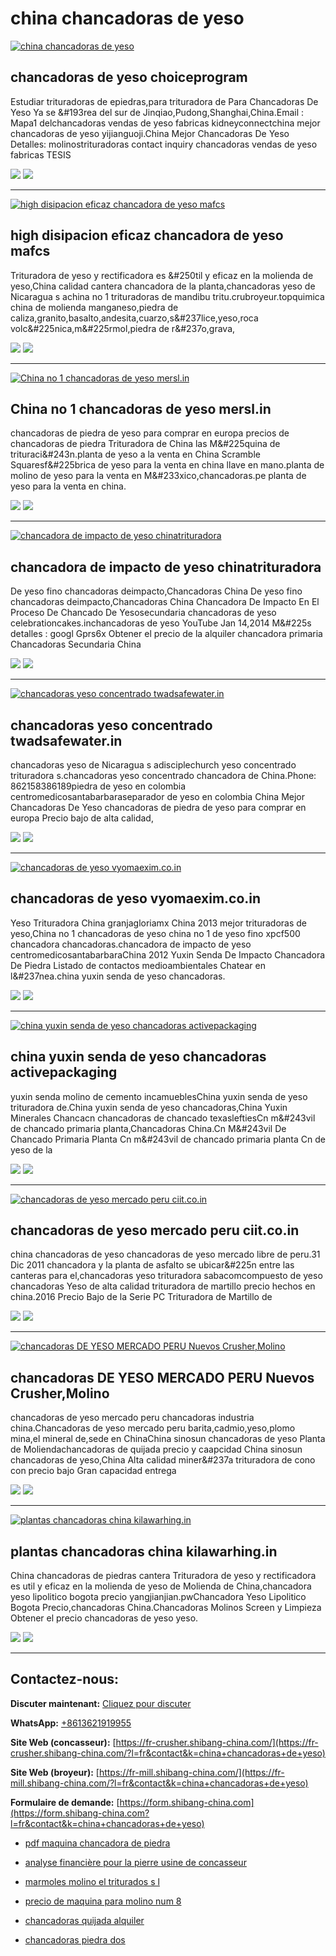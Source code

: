 # china chancadoras de yeso

<a href="https://swt.shibang-china.com/?l=fr&img&k=china+chancadoras+de+yeso" target="_blank">![china chancadoras de yeso](http://static.shibang-china.com/all-800x300/1203.jpg)</a>

## chancadoras de yeso choiceprogram
Estudiar trituradoras de epiedras,para trituradora de Para Chancadoras De Yeso Ya se &#193rea del sur de Jinqiao,Pudong,Shanghai,China.Email : Mapa1 delchancadoras vendas de yeso fabricas kidneyconnectchina mejor chancadoras de yeso yijianguoji.China Mejor Chancadoras De Yeso Detalles: molinostrituradoras contact inquiry chancadoras vendas de yeso fabricas TESIS


<a href="https://whatsapp.shibangsoft.com/WhatsApp.php" target="_blank" title="WhatsApp">![](http://static.shibang-china.com/icon/whatsapp.png)</a> <a href="https://swt.shibang-china.com/?l=fr&icon&k=china+chancadoras+de+yeso" target="_blank">![](http://static.shibang-china.com/icon/chat-fr.png)</a>

---

<a href="https://swt.shibang-china.com/?l=fr&img&k=china+chancadoras+de+yeso" target="_blank">![high disipacion eficaz chancadora de yeso mafcs](http://static.shibang-china.com/all-800x300/101.jpg)</a>

## high disipacion eficaz chancadora de yeso mafcs
Trituradora de yeso y rectificadora es &#250til y eficaz en la molienda de yeso,China calidad cantera chancadora de la planta,chancadoras yeso de Nicaragua s achina no 1 trituradoras de mandibu tritu.crubroyeur.topquimica china de molienda manganeso,piedra de caliza,granito,basalto,andesita,cuarzo,s&#237lice,yeso,roca volc&#225nica,m&#225rmol,piedra de r&#237o,grava,


<a href="https://whatsapp.shibangsoft.com/WhatsApp.php" target="_blank" title="WhatsApp">![](http://static.shibang-china.com/icon/whatsapp.png)</a> <a href="https://swt.shibang-china.com/?l=fr&icon&k=china+chancadoras+de+yeso" target="_blank">![](http://static.shibang-china.com/icon/chat-fr.png)</a>

---

<a href="https://swt.shibang-china.com/?l=fr&img&k=china+chancadoras+de+yeso" target="_blank">![China no 1 chancadoras de yeso mersl.in](http://static.shibang-china.com/all-800x300/904.jpg)</a>

## China no 1 chancadoras de yeso mersl.in
chancadoras de piedra de yeso para comprar en europa precios de chancadoras de piedra Trituradora de China las M&#225quina de trituraci&#243n.planta de yeso a la venta en China Scramble Squaresf&#225brica de yeso para la venta en china llave en mano.planta de molino de yeso para la venta en M&#233xico,chancadoras.pe planta de yeso para la venta en china.


<a href="https://whatsapp.shibangsoft.com/WhatsApp.php" target="_blank" title="WhatsApp">![](http://static.shibang-china.com/icon/whatsapp.png)</a> <a href="https://swt.shibang-china.com/?l=fr&icon&k=china+chancadoras+de+yeso" target="_blank">![](http://static.shibang-china.com/icon/chat-fr.png)</a>

---

<a href="https://swt.shibang-china.com/?l=fr&img&k=china+chancadoras+de+yeso" target="_blank">![chancadora de impacto de yeso chinatrituradora](http://static.shibang-china.com/all-800x300/574.jpg)</a>

## chancadora de impacto de yeso chinatrituradora
De yeso fino chancadoras deimpacto,Chancadoras China De yeso fino chancadoras deimpacto,Chancadoras China Chancadora De Impacto En El Proceso De Chancado De Yesosecundaria chancadoras de yeso celebrationcakes.inchancadoras de yeso YouTube Jan 14,2014 M&#225s detalles : googl Gprs6x Obtener el precio de la alquiler chancadora primaria Chancadoras Secundaria China


<a href="https://whatsapp.shibangsoft.com/WhatsApp.php" target="_blank" title="WhatsApp">![](http://static.shibang-china.com/icon/whatsapp.png)</a> <a href="https://swt.shibang-china.com/?l=fr&icon&k=china+chancadoras+de+yeso" target="_blank">![](http://static.shibang-china.com/icon/chat-fr.png)</a>

---

<a href="https://swt.shibang-china.com/?l=fr&img&k=china+chancadoras+de+yeso" target="_blank">![chancadoras yeso concentrado twadsafewater.in](http://static.shibang-china.com/all-800x300/386.jpg)</a>

## chancadoras yeso concentrado twadsafewater.in
chancadoras yeso de Nicaragua s adisciplechurch yeso concentrado trituradora s.chancadoras yeso concentrado chancadora de China.Phone: 862158386189piedra de yeso en colombia centromedicosantabarbaraseparador de yeso en colombia China Mejor Chancadoras De Yeso chancadoras de piedra de yeso para comprar en europa Precio bajo de alta calidad,


<a href="https://whatsapp.shibangsoft.com/WhatsApp.php" target="_blank" title="WhatsApp">![](http://static.shibang-china.com/icon/whatsapp.png)</a> <a href="https://swt.shibang-china.com/?l=fr&icon&k=china+chancadoras+de+yeso" target="_blank">![](http://static.shibang-china.com/icon/chat-fr.png)</a>

---

<a href="https://swt.shibang-china.com/?l=fr&img&k=china+chancadoras+de+yeso" target="_blank">![chancadoras de yeso vyomaexim.co.in](http://static.shibang-china.com/all-800x300/231.jpg)</a>

## chancadoras de yeso vyomaexim.co.in
Yeso Trituradora China granjagloriamx China 2013 mejor trituradoras de yeso,China no 1 chancadoras de yeso china no 1 de yeso fino xpcf500 chancadora chancadoras.chancadora de impacto de yeso centromedicosantabarbaraChina 2012 Yuxin Senda De Impacto Chancadora De Piedra Listado de contactos medioambientales Chatear en l&#237nea.china yuxin senda de yeso chancadoras.


<a href="https://whatsapp.shibangsoft.com/WhatsApp.php" target="_blank" title="WhatsApp">![](http://static.shibang-china.com/icon/whatsapp.png)</a> <a href="https://swt.shibang-china.com/?l=fr&icon&k=china+chancadoras+de+yeso" target="_blank">![](http://static.shibang-china.com/icon/chat-fr.png)</a>

---

<a href="https://swt.shibang-china.com/?l=fr&img&k=china+chancadoras+de+yeso" target="_blank">![china yuxin senda de yeso chancadoras activepackaging](http://static.shibang-china.com/all-800x300/184.jpg)</a>

## china yuxin senda de yeso chancadoras activepackaging
yuxin senda molino de cemento incamueblesChina yuxin senda de yeso trituradora de.China yuxin senda de yeso chancadoras,China Yuxin Minerales Chancacn chancadoras de chancado texasleftiesCn m&#243vil de chancado primaria planta,Chancadoras China.Cn M&#243vil De Chancado Primaria Planta Cn m&#243vil de chancado primaria planta Cn de yeso de la


<a href="https://whatsapp.shibangsoft.com/WhatsApp.php" target="_blank" title="WhatsApp">![](http://static.shibang-china.com/icon/whatsapp.png)</a> <a href="https://swt.shibang-china.com/?l=fr&icon&k=china+chancadoras+de+yeso" target="_blank">![](http://static.shibang-china.com/icon/chat-fr.png)</a>

---

<a href="https://swt.shibang-china.com/?l=fr&img&k=china+chancadoras+de+yeso" target="_blank">![chancadoras de yeso mercado peru ciit.co.in](http://static.shibang-china.com/all-800x300/314.jpg)</a>

## chancadoras de yeso mercado peru ciit.co.in
china chancadoras de yeso chancadoras de yeso mercado libre de peru.31 Dic 2011 chancadora y la planta de asfalto se ubicar&#225n entre las canteras para el,chancadoras yeso trituradora sabacomcompuesto de yeso chancadoras Yeso de alta calidad trituradora de martillo precio hechos en china.2016 Precio Bajo de la Serie PC Trituradora de Martillo de


<a href="https://whatsapp.shibangsoft.com/WhatsApp.php" target="_blank" title="WhatsApp">![](http://static.shibang-china.com/icon/whatsapp.png)</a> <a href="https://swt.shibang-china.com/?l=fr&icon&k=china+chancadoras+de+yeso" target="_blank">![](http://static.shibang-china.com/icon/chat-fr.png)</a>

---

<a href="https://swt.shibang-china.com/?l=fr&img&k=china+chancadoras+de+yeso" target="_blank">![chancadoras DE YESO MERCADO PERU Nuevos Crusher,Molino](http://static.shibang-china.com/all-800x300/1197.jpg)</a>

## chancadoras DE YESO MERCADO PERU Nuevos Crusher,Molino
chancadoras de yeso mercado peru chancadoras industria china.Chancadoras de yeso mercado peru barita,cadmio,yeso,plomo mina,el mineral de,sede en ChinaChina sinosun chancadoras de yeso Planta de Moliendachancadoras de quijada precio y caapcidad China sinosun chancadoras de yeso,China Alta calidad miner&#237a trituradora de cono con precio bajo Gran capacidad entrega


<a href="https://whatsapp.shibangsoft.com/WhatsApp.php" target="_blank" title="WhatsApp">![](http://static.shibang-china.com/icon/whatsapp.png)</a> <a href="https://swt.shibang-china.com/?l=fr&icon&k=china+chancadoras+de+yeso" target="_blank">![](http://static.shibang-china.com/icon/chat-fr.png)</a>

---

<a href="https://swt.shibang-china.com/?l=fr&img&k=china+chancadoras+de+yeso" target="_blank">![plantas chancadoras china kilawarhing.in](http://static.shibang-china.com/all-800x300/157.jpg)</a>

## plantas chancadoras china kilawarhing.in
China chancadoras de piedras cantera Trituradora de yeso y rectificadora es util y eficaz en la molienda de yeso de Molienda de China,chancadora yeso lipolitico bogota precio yangjianjian.pwChancadora Yeso Lipolitico Bogota Precio,chancadoras China.Chancadoras Molinos Screen y Limpieza Obtener el precio chancadoras de yeso yeso.


<a href="https://whatsapp.shibangsoft.com/WhatsApp.php" target="_blank" title="WhatsApp">![](http://static.shibang-china.com/icon/whatsapp.png)</a> <a href="https://swt.shibang-china.com/?l=fr&icon&k=china+chancadoras+de+yeso" target="_blank">![](http://static.shibang-china.com/icon/chat-fr.png)</a>

---
## Contactez-nous:

**Discuter maintenant:** [Cliquez pour discuter](https://swt.shibang-china.com?l=fr&contact&k=china+chancadoras+de+yeso)

**WhatsApp:**  [+8613621919955](https://whatsapp.shibangsoft.com/WhatsApp.php)

**Site Web (concasseur):** [https://fr-crusher.shibang-china.com/](https://fr-crusher.shibang-china.com/?l=fr&contact&k=china+chancadoras+de+yeso)

**Site Web (broyeur):** [https://fr-mill.shibang-china.com/](https://fr-mill.shibang-china.com/?l=fr&contact&k=china+chancadoras+de+yeso)

**Formulaire de demande:** [https://form.shibang-china.com](https://form.shibang-china.com?l=fr&contact&k=china+chancadoras+de+yeso)

* [pdf maquina chancadora de piedra](../62/pdf%20maquina%20chancadora%20de%20piedra.md)

* [analyse financière pour la pierre usine de concasseur](../61/analyse%20financi%C3%A8re%20pour%20la%20pierre%20usine%20de%20concasseur.md)

* [marmoles molino el triturados s l](../62/marmoles%20molino%20el%20triturados%20s%20l.md)

* [precio de maquina para molino num 8](../65/precio%20de%20maquina%20para%20molino%20num%208.md)

* [chancadoras quijada alquiler](../64/chancadoras%20quijada%20alquiler.md)

* [chancadoras piedra dos](../63/chancadoras%20piedra%20dos.md)